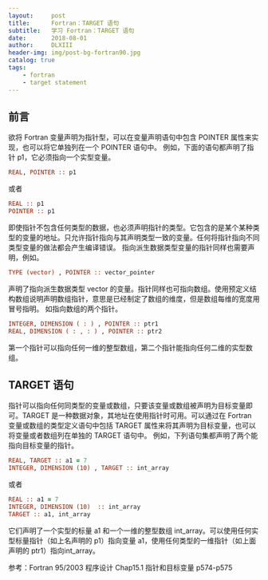 ```yaml
---
layout:     post
title:      Fortran：TARGET 语句
subtitle:   学习 Fortran：TARGET 语句
date:       2018-08-01
author:     DLXIII
header-img: img/post-bg-fortran90.jpg
catalog: true
tags:
    - fortran
    - target statement
---
```



## 前言

欲将 Fortran 变量声明为指针型，可以在变量声明语句中包含 POINTER 属性来实现，也可以将它单独列在一个 POINTER 语句中。
例如，下面的语句都声明了指针 p1，它必须指向一个实型变量。

~~~ fortran
REAL, POINTER :: p1
~~~

或者

~~~ fortran
REAL :: p1
POINTER :: p1
~~~


<!--more-->


即使指针不包含任何类型的数据，也必须声明指针的类型。它包含的是某个某种类型的变量的地址。只允许指针指向与其声明类型一致的变量。任何将指针指向不同类型变量的做法都会产生编译错误。
指向派生数据类型变量的指针同样也需要声明，例如。

~~~ fortran
TYPE (vector) , POINTER :: vector_pointer
~~~

声明了指向派生数据类型 vector 的变量。指针同样也可指向数组。使用预定义结构数组说明声明数组指针，意思是已经制定了数组的维度，但是数组每维的宽度用冒号指明。
如指向数组的两个指针。

~~~ fortran
INTEGER, DIMENSION ( : ) , POINTER :: ptr1
REAL, DIMENSION ( : , : ) , POINTER :: ptr2
~~~

第一个指针可以指向任何一维的整型数组，第二个指针能指向任何二维的实型数组。

## TARGET 语句

指针可以指向任何同类型的变量或数组，只要该变量或数组被声明为目标变量即可。TARGET 是一种数据对象，其地址在使用指针时可用。可以通过在 Fortran 变量或数组的类型定义语句中包括 TARGET 属性来将其声明为目标变量，也可以将变量或者数组列在单独的 TARGET 语句中。
例如，下列语句集都声明了两个能指向目标变量的指针。

~~~ fortran
REAL, TARGET :: a1 = 7
INTEGER, DIMENSION (10) , TARGET :: int_array
~~~

或者

~~~ fortran
REAL :: a1 = 7
INTEGER, DIMENSION (10)  :: int_array
TARGET :: a1, int_array
~~~

它们声明了一个实型的标量 a1 和一个一维的整型数组 int_array。可以使用任何实型标量指针（如上名声明的 p1）指向变量 a1，使用任何类型的一维指针（如上面声明的 ptr1）指向int_array。

参考：Fortran 95/2003 程序设计
Chap15.1 指针和目标变量 p574-p575
